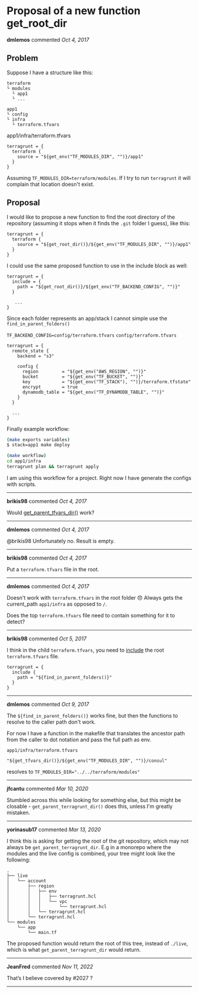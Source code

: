 # Proposal of a new function get_root_dir

**dmlemos** commented *Oct 4, 2017*

## Problem

Suppose I have a structure like this:
```
terraform
└ modules
  └ app1
  └ ...

app1
└ config
└ infra
  └ terraform.tfvars
```

app1/infra/terraform.tfvars
```
terragrunt = {
  terraform {
    source = "${get_env("TF_MODULES_DIR", "")}/app1"
  }
}
```

Assuming `TF_MODULES_DIR=terraform/modules`. If I try to run `terragrunt` it will complain that location doesn't exist.

## Proposal

I would like to propose a new function to find the root directory of the repository (assuming it stops when it finds the `.git` folder I guess), like this:
```
terragrunt = {
  terraform {
    source = "${get_root_dir()}/${get_env("TF_MODULES_DIR", "")}/app1"
  }
}
```

I could use the same proposed function to use in the include block as well:
```
terragrunt = {
  include = {
    path = "${get_root_dir()}/${get_env("TF_BACKEND_CONFIG", "")}"
  }

   ...
}
```

Since each folder represents an app/stack I cannot simple use the `find_in_parent_folders()`

`TF_BACKEND_CONFIG=config/terraform.tfvars`
`config/terraform.tfvars`
```
terragrunt = {
  remote_state {
    backend = "s3"

    config {
      region         = "${get_env("AWS_REGION", "")}"
      bucket         = "${get_env("TF_BUCKET", "")}"
      key            = "${get_env("TF_STACK"), "")}/terraform.tfstate"
      encrypt        = true
      dynamodb_table = "${get_env("TF_DYNAMODB_TABLE", "")}"
    }
  }

  ...
}
```

Finally example workflow:
```sh
(make exports variables)
$ stack=app1 make deploy

(make workflow)
cd app1/infra
terragrunt plan && terragrunt apply
```


I am using this workflow for a project. Right now I have generate the configs with scripts.
<br />
***


**brikis98** commented *Oct 4, 2017*

Would [get_parent_tfvars_dir()](https://github.com/gruntwork-io/terragrunt#get_parent_tfvars_dir) work?
***

**dmlemos** commented *Oct 4, 2017*

@brikis98 Unfortunately no. Result is empty.
***

**brikis98** commented *Oct 4, 2017*

Put a `terraform.tfvars` file in the root.
***

**dmlemos** commented *Oct 4, 2017*

Doesn't work with `terraform.tfvars` in the root folder :disappointed:
Always gets the current_path `app1/infra` as opposed to `/`.

Does the top `terraform.tfvars` file need to contain something for it to detect?
***

**brikis98** commented *Oct 5, 2017*

I think in the child `terraform.tfvars`, you need to [include](https://github.com/gruntwork-io/terragrunt#keep-your-remote-state-configuration-dry) the root `terraform.tfvars` file.

```hcl
terragrunt = {
  include {
    path = "${find_in_parent_folders()}"
  }
}
```
***

**dmlemos** commented *Oct 9, 2017*

The `${find_in_parent_folders()}` works fine, but then the functions to resolve to the caller path don't work.

For now I have a function in the makefile that translates the ancestor path from the caller to dot notation and pass the full path as env.

`app1/infra/terraform.tfvars`
```
"${get_tfvars_dir()}/${get_env("TF_MODULES_DIR", "")}/consul"
```

resolves to `TF_MODULES_DIR="../../terraform/modules"`
***

**jfcantu** commented *Mar 10, 2020*

Stumbled across this while looking for something else, but this might be closable - `get_parent_terragrunt_dir()` does this, unless I'm greatly mistaken.
***

**yorinasub17** commented *Mar 13, 2020*

I think this is asking for getting the root of the git repository, which may not always be `get_parent_terragrunt_dir`. E.g in a monorepo where the modules and the live config is combined, your tree might look like the following:

```
.
├── live
│   └── account
│       ├── region
│       │   ├── env
│       │   │   ├── terragrunt.hcl
│       │   │   └── vpc
│       │   │       └── terragrunt.hcl
│       │   └── terragrunt.hcl
│       └── terragrunt.hcl
└── modules
    └── app
        └── main.tf
```

The proposed function would return the root of this tree, instead of `./live`, which is what `get_parent_terragrunt_dir` would return.
***

**JeanFred** commented *Nov 11, 2022*

That’s I believe covered by #2027 ?
***

